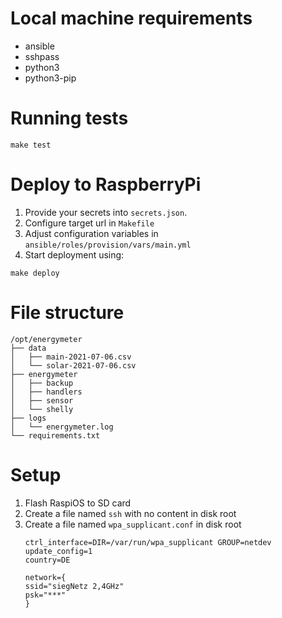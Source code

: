 # Local machine requirements
- ansible
- sshpass
- python3
- python3-pip

# Running tests
```
make test
```

# Deploy to RaspberryPi
1. Provide your secrets into `secrets.json`. 
1. Configure target url in `Makefile`
1. Adjust configuration variables in `ansible/roles/provision/vars/main.yml`
1. Start deployment using: 
```
make deploy
```

# File structure

```
/opt/energymeter
├── data
│   ├── main-2021-07-06.csv
│   └── solar-2021-07-06.csv
├── energymeter
│   ├── backup
│   ├── handlers
│   ├── sensor
│   └── shelly
├── logs
│   └── energymeter.log
└── requirements.txt
```

# Setup

1. Flash RaspiOS to SD card
1. Create a file named `ssh` with no content in disk root
1. Create a file named `wpa_supplicant.conf` in disk root
    ```
    ctrl_interface=DIR=/var/run/wpa_supplicant GROUP=netdev
    update_config=1
    country=DE

    network={
    ssid="siegNetz 2,4GHz"
    psk="***"
    }
    ```